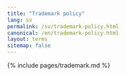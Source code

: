 ```yaml
---
title: "Trademark policy"
lang: sv
permalink: /sv/trademark-policy.html
canonical: /en/trademark-policy.html
layout: terms
sitemap: false
---
```


{% include pages/trademark.md %}
